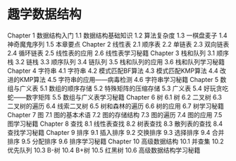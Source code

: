 # 趣学数据结构

Chapter 1 数据结构入门 1.1 数据结构基础知识 1.2 算法复杂度 1.3 一棋盘麦子 1.4 神奇魔鬼序列 1.5 本章要点 Chapter 2 线性表 2.1 顺序表 2.2 单链表 2.3 双向链表 2.4 循环链表 2.5 线性表的应用 2.6 线性表学习秘籍 Chapter 3 栈和队列 3.1 顺序栈 3.2 链栈 3.3 顺序队列 3.4 链队列 3.5 栈和队列的应用 3.6 栈和队列学习秘籍 Chapter 4 字符串 4.1 字符串 4.2 模式匹配BF算法 4.3 模式匹配KMP算法 4.4 改进的KMP算法 4.5 字符串的应用——病毒检测 4.6 字符串学习秘籍 Chapter 5 数组与广义表 5.1 数组的顺序存储 5.2 特殊矩阵的压缩存储 5.3 广义表 5.4 好玩贪吃蛇——数字矩阵 5.5 数组与广义表学习秘籍 Chapter 6 树 6.1 树 6.2 二叉树 6.3 二叉树的遍历 6.4 线索二叉树 6.5 树和森林的遍历 6.6 树的应用 6.7 树学习秘籍 Chapter 7 图 7.1 图的基本术语 7.2 图的存储结构 7.3 图的遍历 7.4 图的应用 7.5 图学习秘籍 Chapter 8 查找 8.1 线性表查找 8.2 树表查找 8.3 散列表的查找 8.4 查找学习秘籍 Chapter 9 排序 9.1 插入排序 9.2 交换排序 9.3 选择排序 9.4 合并排序 9.5 分配排序 9.6 排序学习秘籍 Chapter 10 高级数据结构 10.1 并查集 10.2 优先队列 10.3 B-树 10.4 B+树 10.5 红黑树 10.6 高级数据结构学习秘籍
